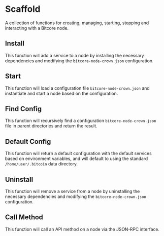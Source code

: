 # Scaffold
A collection of functions for creating, managing, starting, stopping and interacting with a Bitcore node.

## Install
This function will add a service to a node by installing the necessary dependencies and modifying the `bitcore-node-crown.json` configuration.

## Start
This function will load a configuration file `bitcore-node-crown.json` and instantiate and start a node based on the configuration.

## Find Config
This function will recursively find a configuration `bitcore-node-crown.json` file in parent directories and return the result.

## Default Config
This function will return a default configuration with the default services based on environment variables, and will default to using the standard `/home/user/.bitcoin` data directory.

## Uninstall
This function will remove a service from a node by uninstalling the necessary dependencies and modifying the `bitcore-node-crown.json` configuration.

## Call Method
This function will call an API method on a node via the JSON-RPC interface.
